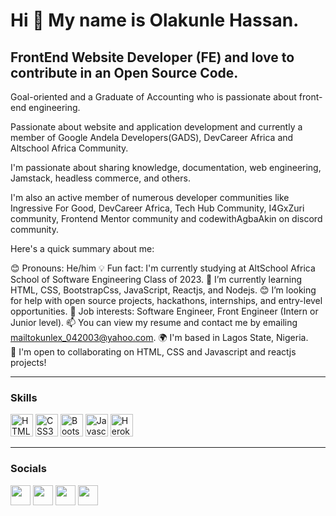 <h1>Hi 👋 My name is Olakunle Hassan.</h1>

## FrontEnd Website Developer (FE) and love to contribute in an Open Source Code.

Goal-oriented and a Graduate of Accounting who is passionate about front-end engineering. 

Passionate about website and application development and currently a member of Google Andela Developers(GADS), DevCareer Africa and Altschool Africa Community.

I'm passionate about sharing knowledge, documentation, web engineering, Jamstack, headless commerce, and others.

I'm also an active member of numerous developer communities like Ingressive For Good, DevCareer Africa, Tech Hub Community, I4GxZuri community, Frontend Mentor community and codewithAgbaAkin on discord community.

Here's a quick summary about me:

😊 Pronouns: He/him
💡 Fun fact: I'm currently studying at AltSchool Africa School of Software Engineering Class of 2023.
🌱 I’m currently learning HTML, CSS, BootstrapCss, JavaScript, Reactjs, and Nodejs.
😊 I’m looking for help with open source projects, hackathons, internships, and entry-level opportunities.
💼 Job interests: Software Engineer, Front Engineer (Intern or Junior level).
📫 You can view my resume and contact me by emailing mailtokunlex_042003@yahoo.com.
🌍 I'm based in Lagos State, Nigeria. <br>
🤝 I'm open to collaborating on HTML, CSS and Javascript and reactjs projects!

---

### Skills

<p align="left">
<a href="https://developer.mozilla.org/en-US/docs/Glossary/HTML5" target="_blank" rel="noreferrer"><img src="https://raw.githubusercontent.com/danielcranney/readme-generator/main/public/icons/skills/html5-colored.svg" width="36" height="36" alt="HTML5" /></a>
<a href="https://www.w3.org/TR/CSS/#css" target="_blank" rel="noreferrer"><img src="https://raw.githubusercontent.com/danielcranney/readme-generator/main/public/icons/skills/css3-colored.svg" width="36" height="36" alt="CSS3" /></a>
<a href="https://getbootstrap.com/" target="_blank" rel="noreferrer"><img src="https://raw.githubusercontent.com/danielcranney/readme-generator/main/public/icons/skills/bootstrap-colored.svg" width="36" height="36" alt="Bootstrap" /></a>
<a href="https://developer.mozilla.org/en-US/docs/Web/JavaScript" target="_blank" rel="noreferrer"><img src="https://raw.githubusercontent.com/danielcranney/readme-generator/main/public/icons/skills/javascript-colored.svg" width="36" height="36" alt="Javascript" /></a>
<a href="https://www.heroku.com/" target="_blank" rel="noreferrer"><img src="https://raw.githubusercontent.com/danielcranney/readme-generator/main/public/icons/skills/heroku-colored.svg" width="36" height="36" alt="Heroku" /></a>
</p>

---

### Socials

<p align="left">
<a href="https://discord.com/users/kngkay#7026" target="_blank" rel="noreferrer"><img src="https://raw.githubusercontent.com/danielcranney/readme-generator/main/public/icons/socials/discord.svg" width="32" height="32" /></a>
<a href="http://www.instagram.com/_kngkay" target="_blank" rel="noreferrer"><img src="https://raw.githubusercontent.com/danielcranney/readme-generator/main/public/icons/socials/instagram.svg" width="32" height="32" /></a>
<a href="https://www.linkedin.com/in/olakunle-hassan-741651175/" target="_blank" rel="noreferrer"><img src="https://raw.githubusercontent.com/danielcranney/readme-generator/main/public/icons/socials/linkedin.svg" width="32" height="32" /></a>
<a href="https://twitter.com/iam_kaylezy" target="_blank" rel="noreferrer"><img src="https://raw.githubusercontent.com/danielcranney/readme-generator/main/public/icons/socials/twitter.svg" width="32" height="32" /></a>
</p>
